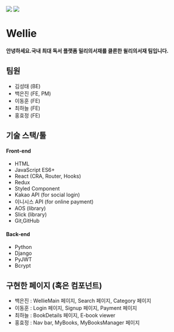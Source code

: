<img src="https://images.velog.io/images/jeanbaek/post/209ce7c2-0dea-4965-af57-ddf00344e11b/logo_yellow.png"/>
<img src="https://images.velog.io/images/jeanbaek/post/3619f200-4a8f-4b8e-a89c-2aa34a24d0b4/wellie_team.png"/>

# Wellie

#### 안녕하세요.국내 최대 독서 플랫폼 밀리의서재를 클론한 윌리의서재 팀입니다.

## 팀원

- 김성태 (BE)
- 백은진 (FE, PM)
- 이동훈 (FE)
- 최하늘 (FE)
- 홍효정 (FE)

## 기술 스택/툴

#### Front-end

- HTML
- JavaScript ES6+
- React (CRA, Router, Hooks)
- Redux
- Styled Component
- Kakao API (for social login)
- 이니시스 API (for online payment)
- AOS (library)
- Slick (library)
- Git,GitHub

#### Back-end

- Python
- Django
- PyJWT
- Bcrypt

## 구현한 페이지 (혹은 컴포넌트)

- 백은진 : WellieMain 페이지, Search 페이지, Category 페이지
- 이동훈 : Login 페이지, Signup 페이지, Payment 페이지
- 최하늘 : BookDetails 페이지, E-book viewer
- 홍효정 : Nav bar, MyBooks, MyBooksManager 페이지
